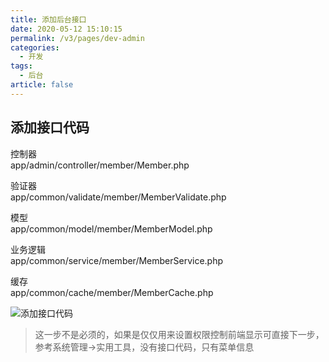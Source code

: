 ```yaml
---
title: 添加后台接口
date: 2020-05-12 15:10:15
permalink: /v3/pages/dev-admin
categories: 
  - 开发
tags: 
  - 后台
article: false
---
```


## 添加接口代码

控制器  
app/admin/controller/member/Member.php

验证器  
app/common/validate/member/MemberValidate.php

模型  
app/common/model/member/MemberModel.php

业务逻辑  
app/common/service/member/MemberService.php

缓存  
app/common/cache/member/MemberCache.php

<img :src="$withBase('/img-v3/dev/adminapi.jpg')" alt="添加接口代码">

> 这一步不是必须的，如果是仅仅用来设置权限控制前端显示可直接下一步，参考系统管理->实用工具，没有接口代码，只有菜单信息
